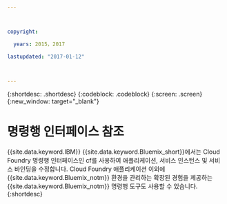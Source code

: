 ```yaml
---



copyright:

  years: 2015，2017

lastupdated: "2017-01-12"



---
```


{:shortdesc: .shortdesc}
{:codeblock: .codeblock}
{:screen: .screen}
{:new_window: target="_blank"}

# 명령행 인터페이스 참조

{{site.data.keyword.IBM}} {{site.data.keyword.Bluemix_short}}에서는 Cloud Foundry 명령행 인터페이스인 cf를 사용하여 애플리케이션, 서비스 인스턴스 및 서비스 바인딩을 수정합니다. Cloud Foundry 애플리케이션 이외에 {{site.data.keyword.Bluemix_notm}} 환경을 관리하는 확장된 경험을 제공하는 {{site.data.keyword.Bluemix_notm}} 명령행 도구도 사용할 수 있습니다.
{:shortdesc}
